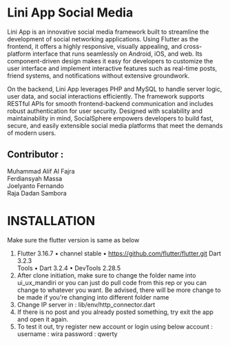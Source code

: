 # Lini App Social Media

Lini App is an innovative social media framework built to streamline the development of social networking applications. Using Flutter as the frontend, it offers a highly responsive, visually appealing, and cross-platform interface that runs seamlessly on Android, iOS, and web. Its component-driven design makes it easy for developers to customize the user interface and implement interactive features such as real-time posts, friend systems, and notifications without extensive groundwork.

On the backend, Lini App leverages PHP and MySQL to handle server logic, user data, and social interactions efficiently. The framework supports RESTful APIs for smooth frontend-backend communication and includes robust authentication for user security. Designed with scalability and maintainability in mind, SocialSphere empowers developers to build fast, secure, and easily extensible social media platforms that meet the demands of modern users.

## Contributor :<br>
Muhammad Alif Al Fajra<br>
Ferdiansyah Massa<br>
Joelyanto Fernando<br>
Raja Dadan Sambora<br>

# INSTALLATION

Make sure the flutter version is same as below

1. Flutter 3.16.7 • channel stable • https://github.com/flutter/flutter.git Dart 3.2.3 <br> Tools • Dart 3.2.4 • DevTools 2.28.5 <br>
2. After clone initiation, make sure to change the folder name into ui_ux_mandiri or you can just do pull code from this rep or you can change to whatever you want. Be advised, there will be more change to be made if you're changing into different folder name <br>
3. Change IP server in : lib/env/http_connector.dart<br>
4. If there is no post and you already posted something, try exit the app and open it again.<br>
5. To test it out, try register new account or login using below account :
username : wira
password : qwerty
